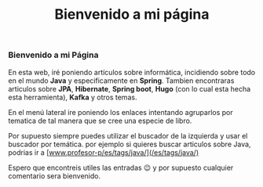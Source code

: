 ﻿---
title: "Bienvenido a mi página"
---

### Bienvenido a  mi Página

En esta web, iré poniendo artículos sobre informática, incidiendo sobre todo en el mundo **Java**
 y especificamente en **Spring**. 
Tambien encontraras articulos sobre **JPA**, **Hibernate**, **Spring boot**, **Hugo** (con lo cual
 esta hecha esta herramienta), **Kafka** y otros temas.

En el menú lateral ire poniendo los enlaces intentando agruparlos por tematica de tal manera que se cree una especie de libro.

Por supuesto siempre puedes utilizar el buscador de la izquierda y usar el buscador por temática.
por ejemplo si quieres buscar articulos sobre Java, podrias ir a [www.profesor-p/es/tags/java/](/es/tags/java/)

Espero que encontreis utiles las entradas 😉 y por supuesto cualquier comentario sera bienvenido.

